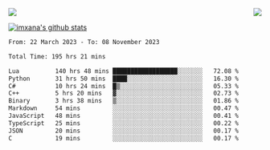 <p>
  <a href="https://count.getloli.com/"><img src="https://count.getloli.com/get/@xana.readme?theme=moebooru-h"></a>
  <img src="https://weather-icon.journeyad.repl.co/@hangzhou?v=1" align="right">
</p>


<a href="https://github.com/imxana"><img align="center" src="https://github-readme-stats.vercel.app/api?username=imxana&show_icons=true&include_all_commits=true&hide_border=tru&custom_title=imxana%27s%20Github%20Stats" alt="imxana's github stats" /></a> 

<!--START_SECTION:waka-->

```txt
From: 22 March 2023 - To: 08 November 2023

Total Time: 195 hrs 21 mins

Lua          140 hrs 48 mins ██████████████████░░░░░░░   72.08 %
Python       31 hrs 50 mins  ████░░░░░░░░░░░░░░░░░░░░░   16.30 %
C#           10 hrs 24 mins  █▒░░░░░░░░░░░░░░░░░░░░░░░   05.33 %
C++          5 hrs 20 mins   ▓░░░░░░░░░░░░░░░░░░░░░░░░   02.73 %
Binary       3 hrs 38 mins   ▒░░░░░░░░░░░░░░░░░░░░░░░░   01.86 %
Markdown     54 mins         ░░░░░░░░░░░░░░░░░░░░░░░░░   00.47 %
JavaScript   48 mins         ░░░░░░░░░░░░░░░░░░░░░░░░░   00.41 %
TypeScript   25 mins         ░░░░░░░░░░░░░░░░░░░░░░░░░   00.22 %
JSON         20 mins         ░░░░░░░░░░░░░░░░░░░░░░░░░   00.17 %
C            19 mins         ░░░░░░░░░░░░░░░░░░░░░░░░░   00.17 %
```

<!--END_SECTION:waka-->
